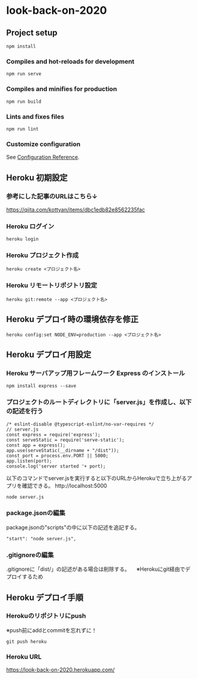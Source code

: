 # look-back-on-2020

## Project setup
```
npm install
```

### Compiles and hot-reloads for development
```
npm run serve
```

### Compiles and minifies for production
```
npm run build
```

### Lints and fixes files
```
npm run lint
```

### Customize configuration
See [Configuration Reference](https://cli.vuejs.org/config/).


## Heroku 初期設定

### 参考にした記事のURLはこちら↓
https://qiita.com/kottyan/items/dbc1edb82e8562235fac

### Heroku ログイン
```
heroku login
```

### Heroku プロジェクト作成
```
heroku create <プロジェクト名>
```

### Heroku リモートリポジトリ設定
```
heroku git:remote --app <プロジェクト名>
```

## Heroku デプロイ時の環境依存を修正
```
heroku config:set NODE_ENV=production --app <プロジェクト名>
```

## Heroku デプロイ用設定

### Heroku サーバアップ用フレームワーク Express のインストール
```
npm install express --save
```

### プロジェクトのルートディレクトリに「server.js」を作成し、以下の記述を行う
```
/* eslint-disable @typescript-eslint/no-var-requires */
// server.js
const express = require('express');
const serveStatic = require('serve-static');
const app = express();
app.use(serveStatic(__dirname + "/dist"));
const port = process.env.PORT || 5000;
app.listen(port);
console.log('server started '+ port);
```
以下のコマンドでserver.jsを実行すると以下のURLからHerokuで立ち上がるアプリを確認できる。
http://localhost:5000
```
node server.js
```

### package.jsonの編集
package.jsonの"scripts"の中に以下の記述を追記する。
```
"start": "node server.js",
```

### .gitignoreの編集
.gitignoreに「dist/」の記述がある場合は削除する。
　※Herokuにgit経由でデプロイするため

## Heroku デプロイ手順

### Herokuのリポジトリにpush
※push前にaddとcommitを忘れずに！
```
git push heroku
```

### Heroku URL
https://look-back-on-2020.herokuapp.com/
